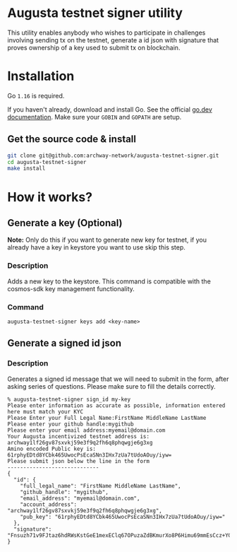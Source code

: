 # Augusta testnet signer utility
This utility enables anybody who wishes to participate in challenges involving sending tx on the testnet, generate a id json with signature
that proves ownership of a key used to submit tx on blockchain.

# Installation

Go `1.16` is required.

If you haven't already, download and install Go. See the official [go.dev documentation](https://golang.org/doc/install). Make sure your `GOBIN` and `GOPATH` are setup.

## Get the source code & install

```bash
git clone git@github.com:archway-network/augusta-testnet-signer.git
cd augusta-testnet-signer
make install
```

# How it works? 

## Generate a key (Optional)
**Note:** Only do this if you want to generate new key for testnet, if you already have a key in keystore you want to use
skip this step.

### Description
Adds a new key to the keystore. This command is compatible with the cosmos-sdk key management functionality.

### Command
```shell
augusta-testnet-signer keys add <key-name>
```

## Generate a signed id json

### Description
Generates a signed id message that we will need to submit in the form, after asking series of questions. Please make sure to fill the details correctly.

```shell
% augusta-testnet-signer sign_id my-key
Please enter information as accurate as possible, information entered here must match your KYC
Please Enter your Full Legal Name:FirstName MiddleName LastName
Please enter your github handle:mygithub
Please enter your email address:myemail@domain.com
Your Augusta incentivized testnet address is:  archway1lf26gv87sxvkj59e3f9q2fh6q8phqwgje6g3xg
Amino encoded Public key is: 61rphyEDtd8YCbk465UwocPsEcaSNn3IHx7zUa7tUdoAOuy/iyw=
Please submit json below the line in the form
-----------------------------
{
  "id": {
    "full_legal_name": "FirstName MiddleName LastName",
    "github_handle": "mygithub",
    "email_address": "myemail@domain.com",
    "account_address": "archway1lf26gv87sxvkj59e3f9q2fh6q8phqwgje6g3xg",
    "pub_key": "61rphyEDtd8YCbk465UwocPsEcaSNn3IHx7zUa7tUdoAOuy/iyw="
  },
  "signature": "Fnsuzh71v9FJtaz6hdRWsKstGeE1mexEClq67OPuzaZdBKmurXo8P6Himu69mmEsCcz+YGtQV/204XSX0lmnMQ=="
}

```


